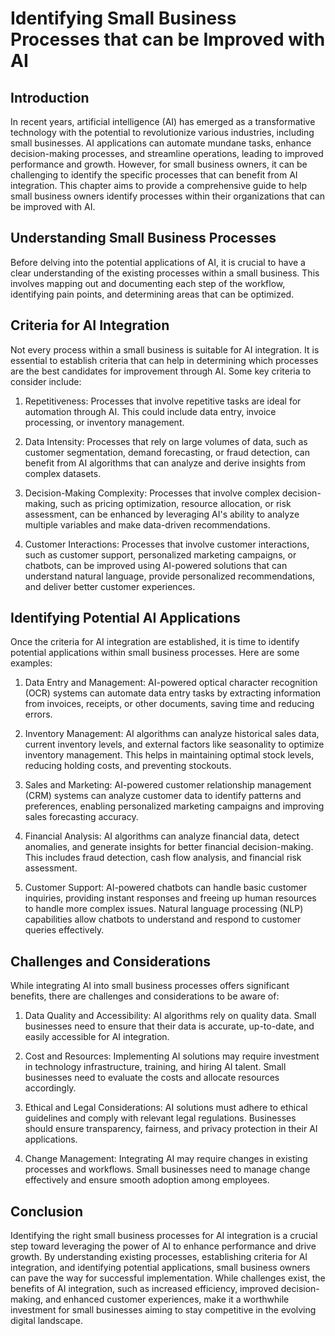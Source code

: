# Identifying Small Business Processes that can be Improved with AI

## Introduction

In recent years, artificial intelligence (AI) has emerged as a transformative technology with the potential to revolutionize various industries, including small businesses. AI applications can automate mundane tasks, enhance decision-making processes, and streamline operations, leading to improved performance and growth. However, for small business owners, it can be challenging to identify the specific processes that can benefit from AI integration. This chapter aims to provide a comprehensive guide to help small business owners identify processes within their organizations that can be improved with AI.

## Understanding Small Business Processes

Before delving into the potential applications of AI, it is crucial to have a clear understanding of the existing processes within a small business. This involves mapping out and documenting each step of the workflow, identifying pain points, and determining areas that can be optimized.

## Criteria for AI Integration

Not every process within a small business is suitable for AI integration. It is essential to establish criteria that can help in determining which processes are the best candidates for improvement through AI. Some key criteria to consider include:

1. Repetitiveness: Processes that involve repetitive tasks are ideal for automation through AI. This could include data entry, invoice processing, or inventory management.
    
2. Data Intensity: Processes that rely on large volumes of data, such as customer segmentation, demand forecasting, or fraud detection, can benefit from AI algorithms that can analyze and derive insights from complex datasets.
    
3. Decision-Making Complexity: Processes that involve complex decision-making, such as pricing optimization, resource allocation, or risk assessment, can be enhanced by leveraging AI's ability to analyze multiple variables and make data-driven recommendations.
    
4. Customer Interactions: Processes that involve customer interactions, such as customer support, personalized marketing campaigns, or chatbots, can be improved using AI-powered solutions that can understand natural language, provide personalized recommendations, and deliver better customer experiences.
    

## Identifying Potential AI Applications

Once the criteria for AI integration are established, it is time to identify potential applications within small business processes. Here are some examples:

1. Data Entry and Management: AI-powered optical character recognition (OCR) systems can automate data entry tasks by extracting information from invoices, receipts, or other documents, saving time and reducing errors.
    
2. Inventory Management: AI algorithms can analyze historical sales data, current inventory levels, and external factors like seasonality to optimize inventory management. This helps in maintaining optimal stock levels, reducing holding costs, and preventing stockouts.
    
3. Sales and Marketing: AI-powered customer relationship management (CRM) systems can analyze customer data to identify patterns and preferences, enabling personalized marketing campaigns and improving sales forecasting accuracy.
    
4. Financial Analysis: AI algorithms can analyze financial data, detect anomalies, and generate insights for better financial decision-making. This includes fraud detection, cash flow analysis, and financial risk assessment.
    
5. Customer Support: AI-powered chatbots can handle basic customer inquiries, providing instant responses and freeing up human resources to handle more complex issues. Natural language processing (NLP) capabilities allow chatbots to understand and respond to customer queries effectively.
    

## Challenges and Considerations

While integrating AI into small business processes offers significant benefits, there are challenges and considerations to be aware of:

1. Data Quality and Accessibility: AI algorithms rely on quality data. Small businesses need to ensure that their data is accurate, up-to-date, and easily accessible for AI integration.
    
2. Cost and Resources: Implementing AI solutions may require investment in technology infrastructure, training, and hiring AI talent. Small businesses need to evaluate the costs and allocate resources accordingly.
    
3. Ethical and Legal Considerations: AI solutions must adhere to ethical guidelines and comply with relevant legal regulations. Businesses should ensure transparency, fairness, and privacy protection in their AI applications.
    
4. Change Management: Integrating AI may require changes in existing processes and workflows. Small businesses need to manage change effectively and ensure smooth adoption among employees.
    

## Conclusion

Identifying the right small business processes for AI integration is a crucial step toward leveraging the power of AI to enhance performance and drive growth. By understanding existing processes, establishing criteria for AI integration, and identifying potential applications, small business owners can pave the way for successful implementation. While challenges exist, the benefits of AI integration, such as increased efficiency, improved decision-making, and enhanced customer experiences, make it a worthwhile investment for small businesses aiming to stay competitive in the evolving digital landscape.
